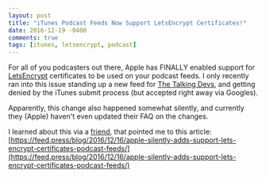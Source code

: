 ```yaml
---
layout: post
title: "iTunes Podcast Feeds Now Support LetsEncrypt Certificates!"
date: 2016-12-19 -0400
comments: true
tags: [itunes, letsencrypt, podcast]
---
```


For all of you podcasters out there, Apple has FINALLY enabled support for [LetsEncrypt](https://letsencrypt.org) certificates to be used on your podcast feeds. I only recently ran into this issue standing up a new feed for [The Talking Devs](https://www.thetalkingdevs.com), and getting denied by the iTunes submit process (but accepted right away via Googles).

Apparently, this change also happened somewhat silently, and currently they (Apple) haven't even updated their FAQ on the changes.

I learned about this via a [friend](https://www.twitter.com/craigstuntz), that pointed me to this article: 
[https://feed.press/blog/2016/12/16/apple-silently-adds-support-lets-encrypt-certificates-podcast-feeds/](https://feed.press/blog/2016/12/16/apple-silently-adds-support-lets-encrypt-certificates-podcast-feeds/)